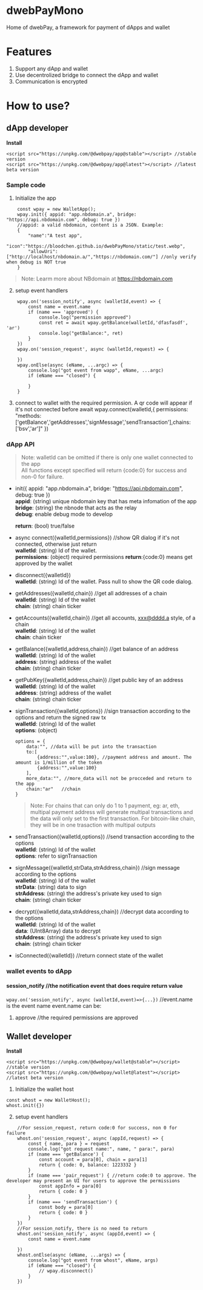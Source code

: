 # dwebPayMono

Home of dwebPay, a framework for payment of dApps and wallet

# Features

1. Support any dApp and wallet
2. Use decentrolized bridge to connect the dApp and wallet
3. Communication is encrypted

# How to use?

## dApp developer

**Install**

```
<script src="https://unpkg.com/@dwebpay/app@stable"></script> //stable version
<script src="https://unpkg.com/@dwebpay/app@latest"></script> //latest beta version
```

### Sample code

1. Initialize the app

```
    const wpay = new WalletApp();
    wpay.init({ appid: "app.nbdomain.a", bridge: "https://api.nbdomain.com", debug: true })
    //appid: a valid nbdomain, content is a JSON. Example:
    {
        "name":"A test app",
        "icon":"https://bloodchen.github.io/dwebPayMono/static/test.webp",
        "allowUri":["http://localhost/nbdomain.a/","https://nbdomain.com/"] //only verify when debug is NOT true
    }
```

> Note: Learm more about NBdomain at https://nbdomain.com

2. setup event handlers

```
    wpay.on('session_notify', async (walletId,event) => {
        const name = event.name
        if (name === 'approved') {
            console.log("permission approved")
            const ret = await wpay.getBalance(walletId,'dfasfasdf', 'ar')
            console.log("getBalance:", ret)
        }
    })
    wpay.on('session_request', async (walletId,request) => {

    })
    wpay.onElse(async (eName, ...argc) => {
        console.log("got event from wapp", eName, ...argc)
        if (eName === "closed") {

        }
    }
```

3. connect to wallet with the required permission. A qr code will appear if it's not connected before
   await wpay.connect(walletId,{ permissions: "methods:['getBalance','getAddresses','signMessage','sendTransaction'],chains:['bsv','ar']" })

### dApp API

> Note: walletId can be omitted if there is only one wallet connected to the app  
> All functions except specified will return {code:0} for success and non-0 for failure.

- init({ appid: "app.nbdomain.a", bridge: "https://api.nbdomain.com", debug: true })  
  **appid**: (string) unique nbdomain key that has meta infomation of the app  
  **bridge**: (string) the nbnode that acts as the relay  
  **debug**: enable debug mode to develop

  **return**: (bool) true/false

- async connect({walletId,permissions}) //show QR dialog if it's not connected, otherwise just return  
  **walletId**: (string) Id of the wallet.  
  **permissions**: (object) required permissions
  **return**:{code:0} means get approved by the wallet

- disconnect({walletId})  
  **walletId**: (string) Id of the wallet. Pass null to show the QR code dialog.

- getAddresses({walletId,chain}) //get all addresses of a chain  
  **walletId**: (string) Id of the wallet  
  **chain**: (string) chain ticker

- getAccounts({walletId,chain}) //get all accounts, xxx@dddd.a style, of a chain  
  **walletId**: (string) Id of the wallet  
  **chain**: chain ticker

- getBalance({walletId,address,chain}) //get balance of an address  
  **walletId**: (string) Id of the wallet  
  **address**: (string) address of the wallet  
  **chain**: (string) chain ticker

- getPubKey({walletId,address,chain}) //get public key of an address  
  **walletId**: (string) Id of the wallet  
  **address**: (string) address of the wallet  
  **chain**: (string) chain ticker

- signTransaction({walletId,options}) //sign transaction according to the options and return the signed raw tx  
  **walletId**: (string) Id of the wallet  
  **options**: (object)

  ```
  options = {
      data:"", //data will be put into the transaction
      to:[
          {address:"",value:100}, //payment address and amount. The amount is 1/million of the token
          {address:"",value:100}
      ],
      more_data:"", //more_data will not be procceded and return to the app
      chain:"ar"   //chain
  }
  ```

  > Note: For chains that can only do 1 to 1 payment, eg: ar, eth, multipal payment address will generate multipal transactions and the data will only set to the first transaction. For bitcoin-like chain, they will be in one trasaction with multipal outputs

- sendTransaction({walletId,options}) //send transaction according to the options  
  **walletId**: (string) Id of the wallet  
  **options**: refer to signTransaction

- signMessage({walletId,strData,strAddress,chain}) //sign message according to the options  
  **walletId**: (string) Id of the wallet  
  **strData**: (string) data to sign  
  **strAddress**: (string) the address's private key used to sign  
  **chain**: (string) chain ticker

- decrypt({walletId,data,strAddress,chain}) //decrypt data according to the options  
  **walletId**: (string) Id of the wallet  
  **data**: (UInt8Array) data to decrypt  
  **strAddress**: (string) the address's private key used to sign  
  **chain**: (string) chain ticker

* isConnected({walletId}) //return connect state of the wallet

### wallet events to dApp

#### session_notify //the notification event that does require return value

`wpay.on('session_notify', async (walletId,event)=>{...})` //event.name is the event name
event.name can be:

1. approve //the required permissions are approved

## Wallet developer

**Install**

```
<script src="https://unpkg.com/@dwebpay/wallet@stable"></script> //stable version
<script src="https://unpkg.com/@dwebpay/wallet@latest"></script> //latest beta version
```

1. Initialize the wallet host

```
const whost = new WalletHost();
whost.init({})
```

2. setup event handlers

```
    //For session_request, return code:0 for success, non 0 for failure
    whost.on('session_request', async (appId,request) => {
        const { name, para } = request
        console.log("got request name:", name, " para:", para)
        if (name === 'getBalance') {
            const account = para[0], chain = para[1]
            return { code: 0, balance: 1223332 }
        }
        if (name === 'pair_request') { //return code:0 to approve. The developer may present an UI for users to approve the permissions
            const appInfo = para[0]
            return { code: 0 }
        }
        if (name === 'sendTransaction') {
            const body = para[0]
            return { code: 0 }
        }
    })
    //For session_notify, there is no need to return
    whost.on('session_notify', async (appId,event) => {
        const name = event.name

    })
    whost.onElse(async (eName, ...args) => {
        console.log("got event from whost", eName, args)
        if (eName === "closed") {
            // wpay.disconnect()
        }
    })
```
